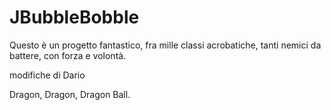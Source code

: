 # JBubbleBobble

Questo è un progetto fantastico, 
fra mille classi acrobatiche, 
tanti nemici da battere,
con forza e volontà.


modifiche di Dario

Dragon, Dragon, Dragon Ball.

